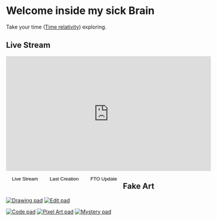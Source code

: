 # Welcome inside my sick Brain

Take your time ([Time relativity](https://en.wikipedia.org/wiki/Theory_of_relativity)) exploring.

## Live Stream

<iframe width="560" height="315" src="https://www.youtube.com/embed/M5qiXRKrXBc" title="YouTube video player" frameborder="0" allow="accelerometer; autoplay; clipboard-write; encrypted-media; gyroscope; picture-in-picture" allowfullscreen></iframe>

 <!-- Tab links -->
<div class="tab">
  <button class="tablinks" onclick="openTabs(event, 'LiveStream')">Live Stream</button>
  <button class="tablinks" onclick="openTabs(event, 'LastCreation')">Last Creation</button>
  <button class="tablinks" onclick="openTabs(event, 'FTO_Update')">FTO Update</button>
</div>

<!-- Tab content -->
<div id="LiveStream" class="tabcontent">
  <iframe
    src="https://player.twitch.tv/?channel=wabteytv&parent=streamernews.example.com&muted=true"
    height="720"
    width="1280"
    allowfullscreen>
  </iframe>
</div>

<div id="LastCreation" class="tabcontent">
  <iframe
    src="https://www.twitch.tv/videos/1129521166"
    height="720"
    width="1280"
    allowfullscreen>
  </iframe>
</div>

<div id="FTO_Update" class="tabcontent">
  <p>It's' going well.</p>
</div>

## Fake Art

[![Drawing pad][1]][2]
[![Edit pad][3]][4]

[![Code pad][5]][6]
[![Pixel Art pad][7]][8]
[![Mystery pad][9]][10]

[1]:  https://user-images.githubusercontent.com/73140258/180214756-c8391d73-da8a-48bb-ae6b-b9ae5f8dcda6.png
[2]:  https://wabtey.github.io/Draw_Experiment/Draw "Danger Zone"
[3]:  https://user-images.githubusercontent.com/73140258/179639651-6ca67660-110d-4319-a36e-91632a15d096.png
[4]:  https://wabtey.github.io/EDIT/Edit "Do you mind be a viewer ?"
[5]:  https://user-images.githubusercontent.com/73140258/179639657-ad0df4d8-4844-4e22-a888-d025db2b7231.png
[6]:  https://wabtey.github.io/code "That's where I fake my way out"
[7]:  https://user-images.githubusercontent.com/73140258/179639645-61153ce7-00df-401d-82ff-bbf6c7698593.png
[8]:  https://wabtey.github.io/video-game-dev "The first step of ... kind of artist"
[9]:  https://user-images.githubusercontent.com/73140258/179639637-39cd1b27-807c-4c99-81fa-1fcd0acbb6ff.png
[10]: https://wabtey.github.io "Mystery pad"

<style>
/*
Style the buttons that are used to open the tab content
*/
.tab button {
  background-color: inherit;
  float: left;
  border: none;
  outline: none;
  cursor: pointer;
  padding: 14px 16px;
  transition: 0.3s;
}

/*
Change background color of buttons on hover
*/
.tab button:hover {
  background-color: #ddd;
}

/*
Create an active/current tablink class
*/
.tab button.active {
  background-color: #ccc;
}

/*
Style the tab content
*/
.tabcontent {
  display: none;
  padding: 6px 12px;
  border: 1px solid #ccc;
  border-top: none;
}
</style>

<script>
function openTabs(evt, tabName) {
  var i, tabcontent, tablinks;
  tabcontent = document.getElementsByClassName("tabcontent");
  for (i = 0; i < tabcontent.length; i++) {
    tabcontent[i].style.display = "none";
  }
  tablinks = document.getElementsByClassName("tablinks");
  for (i = 0; i < tablinks.length; i++) {
    tablinks[i].className = tablinks[i].className.replace(" active", "");
  }
  document.getElementById(tabName).style.display = "block";
  evt.currentTarget.className += " active";
}

// Get the element with id="defaultOpen" and click on it
document.getElementById("defaultOpen").click();
</script>